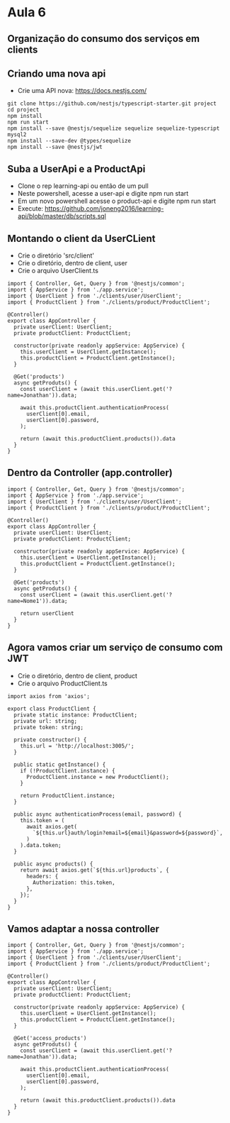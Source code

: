 # Aula 6

## Organização do consumo dos serviços em clients


## Criando uma nova api


* Crie uma API nova: https://docs.nestjs.com/

```
git clone https://github.com/nestjs/typescript-starter.git project
cd project
npm install
npm run start
npm install --save @nestjs/sequelize sequelize sequelize-typescript mysql2
npm install --save-dev @types/sequelize
npm install --save @nestjs/jwt
```

## Suba a UserApi e a ProductApi

* Clone o rep learning-api ou então de um pull
* Neste powershell, acesse a user-api e digite npm run start
* Em um novo powershell acesse o product-api e digite npm run start
* Execute: https://github.com/joneng2016/learning-api/blob/master/db/scripts.sql



## Montando o client da UserCLient

* Crie o diretório 'src/client'
* Crie o diretório, dentro de client, user
* Crie o arquivo UserClient.ts

```
import { Controller, Get, Query } from '@nestjs/common';
import { AppService } from './app.service';
import { UserClient } from './clients/user/UserClient';
import { ProductClient } from './clients/product/ProductClient';

@Controller()
export class AppController {
  private userClient: UserClient;
  private productClient: ProductClient;

  constructor(private readonly appService: AppService) {
    this.userClient = UserClient.getInstance();
    this.productClient = ProductClient.getInstance();
  }

  @Get('products')
  async getProduts() {
    const userClient = (await this.userClient.get('?name=Jonathan')).data;

    await this.productClient.authenticationProcess(
      userClient[0].email,
      userClient[0].password,
    );

    return (await this.productClient.products()).data 
  }
}
```

## Dentro da Controller (app.controller)

```
import { Controller, Get, Query } from '@nestjs/common';
import { AppService } from './app.service';
import { UserClient } from './clients/user/UserClient';
import { ProductClient } from './clients/product/ProductClient';

@Controller()
export class AppController {
  private userClient: UserClient;
  private productClient: ProductClient;

  constructor(private readonly appService: AppService) {
    this.userClient = UserClient.getInstance();
    this.productClient = ProductClient.getInstance();
  }

  @Get('products')
  async getProduts() {
    const userClient = (await this.userClient.get('?name=Nome1')).data;

    return userClient
  }
}
```

## Agora vamos criar um serviço de consumo com JWT

* Crie o diretório, dentro de client, product
* Crie o arquivo ProductClient.ts

```
import axios from 'axios';

export class ProductClient {
  private static instance: ProductClient;
  private url: string;
  private token: string;

  private constructor() {
    this.url = 'http://localhost:3005/';
  }

  public static getInstance() {
    if (!ProductClient.instance) {
      ProductClient.instance = new ProductClient();
    }

    return ProductClient.instance;
  }

  public async authenticationProcess(email, password) {
    this.token = (
      await axios.get(
        `${this.url}auth/login?email=${email}&password=${password}`,
      )
    ).data.token;
  }

  public async products() {
    return await axios.get(`${this.url}products`, {
      headers: {
        Authorization: this.token,
      },
    });
  }
}
```

## Vamos adaptar a nossa controller

```
import { Controller, Get, Query } from '@nestjs/common';
import { AppService } from './app.service';
import { UserClient } from './clients/user/UserClient';
import { ProductClient } from './clients/product/ProductClient';

@Controller()
export class AppController {
  private userClient: UserClient;
  private productClient: ProductClient;

  constructor(private readonly appService: AppService) {
    this.userClient = UserClient.getInstance();
    this.productClient = ProductClient.getInstance();
  }

  @Get('access_products')
  async getProduts() {
    const userClient = (await this.userClient.get('?name=Jonathan')).data;

    await this.productClient.authenticationProcess(
      userClient[0].email,
      userClient[0].password,
    );

    return (await this.productClient.products()).data 
  }
}
```
